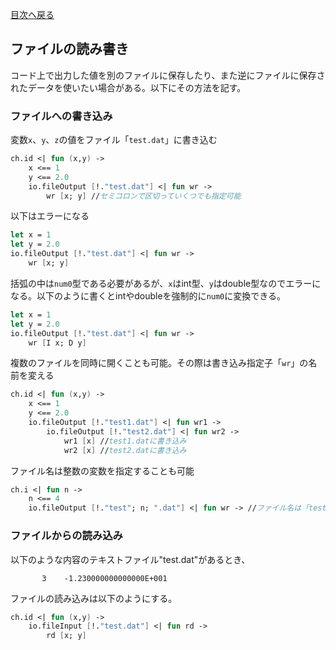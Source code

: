 [目次へ戻る](index.md)
## ファイルの読み書き 

コード上で出力した値を別のファイルに保存したり、また逆にファイルに保存されたデータを使いたい場合がある。以下にその方法を記す。

### ファイルへの書き込み 

変数`x`、`y`、`z`の値をファイル「`test.dat`」に書き込む
```fsharp
ch.id <| fun (x,y) ->
    x <== 1
    y <== 2.0
    io.fileOutput [!."test.dat"] <| fun wr ->
        wr [x; y] //セミコロンで区切っていくつでも指定可能
```
以下はエラーになる
```fsharp
let x = 1
let y = 2.0
io.fileOutput [!."test.dat"] <| fun wr ->
    wr [x; y]
```
括弧の中は`num0`型である必要があるが、`x`はint型、`y`はdouble型なのでエラーになる。以下のように書くとintやdoubleを強制的に`num0`に変換できる。
```fsharp
let x = 1
let y = 2.0
io.fileOutput [!."test.dat"] <| fun wr ->
    wr [I x; D y]
```
複数のファイルを同時に開くことも可能。その際は書き込み指定子「`wr`」の名前を変える
```fsharp
ch.id <| fun (x,y) ->
    x <== 1
    y <== 2.0
    io.fileOutput [!."test1.dat"] <| fun wr1 ->
        io.fileOutput [!."test2.dat"] <| fun wr2 ->
            wr1 [x] //test1.datに書き込み
            wr2 [x] //test2.datに書き込み
```
ファイル名は整数の変数を指定することも可能
```fsharp
ch.i <| fun n ->
    n <== 4
    io.fileOutput [!."test"; n; ".dat"] <| fun wr -> //ファイル名は「test00004.dat」
```

### ファイルからの読み込み 

以下のような内容のテキストファイル"test.dat"があるとき、
```
       3    -1.230000000000000E+001
```
ファイルの読み込みは以下のようにする。
```fsharp
ch.id <| fun (x,y) ->
    io.fileInput [!."test.dat"] <| fun rd ->
        rd [x; y]
```